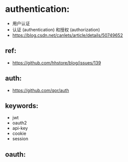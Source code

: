 
# authentication:

- 用户认证
- 认证 (authentication) 和授权 (authorization) 
- https://blog.csdn.net/canlets/article/details/50749652


## ref: 

- https://github.com/hhstore/blog/issues/139


## auth:

- https://github.com/qor/auth


## keywords:

- jwt
- oauth2
- api-key
- cookie
- session




## oauth:

